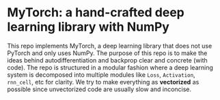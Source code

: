 # MyTorch: a hand-crafted deep learning library with NumPy

This repo implements MyTorch, a deep learning library that does not use PyTorch and only uses NumPy. The purpose of this repo is to make the ideas behind autodifferentiation and backprop clear and concrete (with code). The repo is structured in a modular fashion where a deep learning system is decomposed into multiple modules like `Loss`, `Activation`, `rnn_cell`, etc for clarity. We try to make everything as **vectorized** as possible since unvectorized code are usually slow and inconcise.